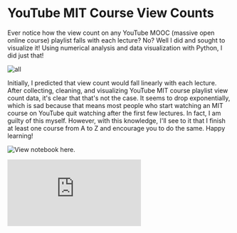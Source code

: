 # YouTube MIT Course View Counts

Ever notice how the view count on any YouTube MOOC (massive open online course) playlist falls with each lecture? No? Well I did and sought to visualize it! Using numerical analysis and data visualization with Python, I did just that! 

![all](https://raw.githubusercontent.com/jagrajs/view-counts/master/all.png)

Initially, I predicted that view count would fall linearly with each lecture. After collecting, cleaning, and visualizing YouTube MIT course playlist view count data, it's clear that that's not the case. It seems to drop exponentially, which is sad because that means most people who start watching an MIT course on YouTube quit watching after the first few lectures. In fact, I am guilty of this myself. However, with this knowledge, I'll see to it that I finish at least one course from A to Z and encourage you to do the same. Happy learning!


![View notebook here.](https://github.com/jagrajs/view-counts/blob/master/MIT%20Course%20View%20Count%20Analysis.ipynb)

![Download pdf here.](https://github.com/jagrajs/view-counts/blob/master/MIT%20Course%20View%20Count%20Analysis.pdf)
